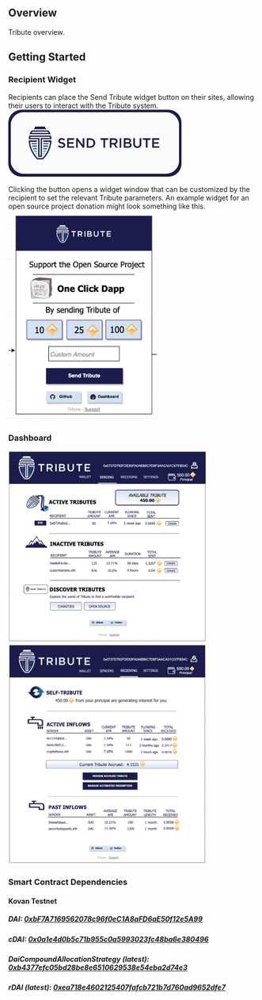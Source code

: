## Overview

Tribute overview.

## Getting Started
### Recipient Widget
Recipients can place the Send Tribute widget button on their sites, allowing their users to interact with the Tribute system. 
<img src="./assets/widget-button.png" width="350">

Clicking the button opens a widget window that can be customized by the recipient to set the relevant Tribute parameters. An example widget for an open source project donation might look something like this.
<img src="./assets/widget-popup-open-source.png" width="300">
### Dashboard
<img src="./assets/dash-sending.png" width="400">
<img src="./assets/dash-receiving.png" width="400">

### Smart Contract Dependencies
#### Kovan Testnet
##### DAI: [0xbF7A7169562078c96f0eC1A8aFD6aE50f12e5A99](https://kovan.etherscan.io/address/0xbF7A7169562078c96f0eC1A8aFD6aE50f12e5A99)
##### cDAI: [0x0a1e4d0b5c71b955c0a5993023fc48ba6e380496](https://kovan.etherscan.io/address/0x0a1e4d0b5c71b955c0a5993023fc48ba6e380496)
##### DaiCompoundAllocationStrategy (latest): [0xb4377efc05bd28be8e6510629538e54eba2d74e3](https://kovan.etherscan.io/address/0xb4377efc05bd28be8e6510629538e54eba2d74e3)
##### rDAI (latest): [0xea718e4602125407fafcb721b7d760ad9652dfe7](https://kovan.etherscan.io/address/0xea718e4602125407fafcb721b7d760ad9652dfe7)
